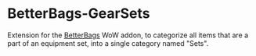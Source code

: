# BetterBags-GearSets
Extension for the [BetterBags](https://www.curseforge.com/wow/addons/better-bags) WoW addon, to categorize all items that are a part of an equipment set, into a single category named "Sets".